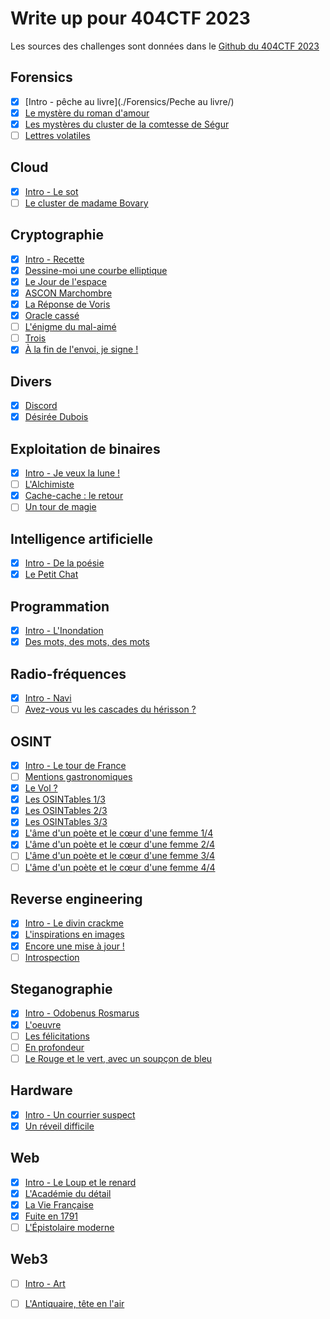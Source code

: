# Write up pour 404CTF 2023

Les sources des challenges sont données dans le [Github du 404CTF 2023](https://github.com/HackademINT/404CTF-2023)

## Forensics
- [X] [Intro - pêche au livre](./Forensics/Peche au livre/)
- [X] [Le mystère du roman d'amour](./Forensics/Le_mystere_du_roman_d_amour/)
- [X] [Les mystères du cluster de la comtesse de Ségur](./Forensics/Les_mysteres_du_cluster_de_la_comtesse_de_segur/)
- [ ] [Lettres volatiles](./Forensics/Lettres_volatiles/)

## Cloud
- [X] [Intro - Le sot](./Cloud/Intro_sot/)
- [ ] [Le cluster de madame Bovary](./Cloud/Le_cluster_de_madame_de_bovary/)

## Cryptographie
- [X] [Intro - Recette](./Cryptographie/Recette)
- [X] [Dessine-moi une courbe elliptique](./Cryptographie/Dessine_moi_une_courbe_elliptique)
- [X] [Le Jour de l'espace](./Cryptographie/Le_jour_de_l_espace)
- [X] [ASCON Marchombre](./Cryptographie/ASCON_marchombre)
- [X] [La Réponse de Voris](./Cryptographie/La_reponse_de_voris)
- [X] [Oracle cassé](./Cryptographie/Oracle_casse)
- [ ] [L'énigme du mal-aimé](./Cryptographie/L_enigme_du_mal_aime)
- [ ] [Trois](./Cryptographie/Trois)
- [X] [À la fin de l'envoi, je signe !](./Cryptographie/A_la_fin_de_l_envoi_je_signe)

## Divers
- [X] [Discord](./Divers/Discord)
- [X] [Désirée Dubois](./Divers/Desiree_dubois)

## Exploitation de binaires
- [X] [Intro - Je veux la lune !](./PWN/Je_veux_la_lune)
- [ ] [L'Alchimiste](./PWN/L_alchimiste)
- [X] [Cache-cache : le retour](./PWN/Cache_cache_le_retour)
- [ ] [Un tour de magie](./PWN/Un_tour_de_magie)

## Intelligence artificielle
- [X] [Intro - De la poésie](./Intelligence_artificielle/De_la_poesie)
- [X] [Le Petit Chat](./Intelligence_artificielle/Le_petit_chat)

## Programmation
- [X] [Intro - L'Inondation](./Programmation/L_inondation)
- [X] [Des mots, des mots, des mots](./Programmation/Des_mots_des_mots_des_mots)

## Radio-fréquences
- [X] [Intro - Navi](./Radio_frequences/De_la_poesie)
- [ ] [Avez-vous vu les cascades du hérisson ?](./Radio_frequences/Avez_vous_vu_les_cascades_du_herisson)

## OSINT
- [X] [Intro - Le tour de France](./Osint/Intro_le_tour_de_france/)
- [ ] [Mentions gastronomiques](./Osint/Mentions_gastronomiques/)
- [X] [Le Vol ?](./Osint/Le_vol/)
- [X] [Les OSINTables 1/3](./Osint/Les_osintables_1/)
- [X] [Les OSINTables 2/3](./Osint/Les_osintables_2/)
- [X] [Les OSINTables 3/3](./Osint/Les_osintables_3/)
- [X] [L'âme d'un poète et le cœur d'une femme 1/4](./Osint/L_ame_d_un_poete_et_le_coeur_d_une_femme_1/)
- [X] [L'âme d'un poète et le cœur d'une femme 2/4](./Osint/L_ame_d_un_poete_et_le_coeur_d_une_femme_2/)
- [ ] [L'âme d'un poète et le cœur d'une femme 3/4](./Osint/L_ame_d_un_poete_et_le_coeur_d_une_femme_3/)
- [ ] [L'âme d'un poète et le cœur d'une femme 4/4](./Osint/L_ame_d_un_poete_et_le_coeur_d_une_femme_3/)

## Reverse engineering
- [X] [Intro - Le divin crackme](./Reverse_engineering/Le_divin_crackme/)
- [X] [L'inspirations en images](./Reverse_engineering/L_inspiration_en_images/)
- [X] [Encore une mise à jour !](./Reverse_engineering/Encore_une_mise_a_jour/)
- [ ] [Introspection](./Reverse_engineering/Introspection/)

## Steganographie
- [X] [Intro - Odobenus Rosmarus](./Steganographie/Odobenus_rosmarus/)
- [X] [L'oeuvre](./Steganographie/L_oeuvre/)
- [ ] [Les félicitations](./Steganographie/Les_felicitations/)
- [ ] [En profondeur](./Steganographie/En_profondeur/)
- [ ] [Le Rouge et le vert, avec un soupçon de bleu](./Steganographie/Le_rouge_et_le_vert_avec_un_soupcon_de_bleu/)

## Hardware
- [X] [Intro - Un courrier suspect](./Hardware/Intro_un_courrier_suspect/)
- [X] [Un réveil difficile](./Hardware/Un_reveil_difficile/)

## Web
- [X] [Intro - Le Loup et le renard](./Web/Le_loup_et_le_renard/)
- [X] [L'Académie du détail](./Web/L_academie_du_detail/)
- [X] [La Vie Française](./Web/La_vie_française/)
- [X] [Fuite en 1791](./Web/Fuite_en_1791/)
- [ ] [L'Épistolaire moderne](./Web/L_epistolaire_moderne/)

## Web3
- [ ] [Intro - Art](./web3/Art/)
- [ ] [L'Antiquaire, tête en l'air](./Web3/L_antiquaire_tete_en_l_air/)

